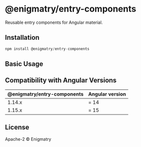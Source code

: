 # @enigmatry/entry-components

Reusable entry components for Angular material.

## Installation

```ts
npm install @enigmatry/entry-components
```

## Basic Usage

## Compatibility with Angular Versions

| @enigmatry/entry-components | Angular version
|-|-|
|1.14.x| = 14
|1.15.x| = 15

## License

Apache-2 © Enigmatry
